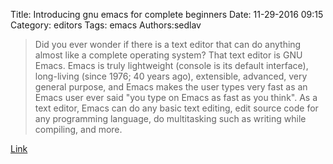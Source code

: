 Title: Introducing gnu emacs for complete beginners
Date: 11-29-2016 09:15
Category: editors
Tags: emacs
Authors:sedlav

> Did you ever wonder if there is a text editor that can do anything almost like a complete operating system? That text editor is GNU Emacs. Emacs is truly lightweight (console is its default interface), long-living (since 1976; 40 years ago), extensible, advanced, very general purpose, and Emacs makes the user types very fast as an Emacs user ever said "you type on Emacs as fast as you think". As a text editor, Emacs can do any basic text editing, edit source code for any programming language, do multitasking such as writing while compiling, and more. 

[Link](http://www.ubuntubuzz.com/2016/11/introducing-gnu-emacs-for-complete-beginners-in-ubuntu.html)
